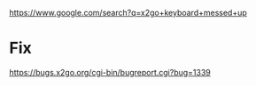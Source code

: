 https://www.google.com/search?q=x2go+keyboard+messed+up

# Fix
https://bugs.x2go.org/cgi-bin/bugreport.cgi?bug=1339
